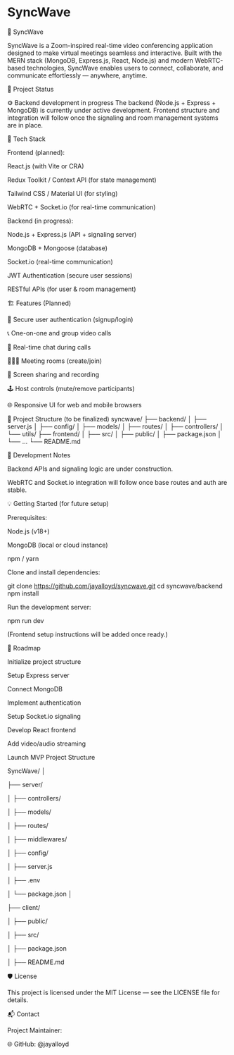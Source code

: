 # SyncWave

🎥 SyncWave

SyncWave is a Zoom-inspired real-time video conferencing application designed to make virtual meetings seamless and interactive. Built with the MERN stack (MongoDB, Express.js, React, Node.js) and modern WebRTC-based technologies, SyncWave enables users to connect, collaborate, and communicate effortlessly — anywhere, anytime.

🚀 Project Status

⚙️ Backend development in progress
The backend (Node.js + Express + MongoDB) is currently under active development.
Frontend structure and integration will follow once the signaling and room management systems are in place.

🧩 Tech Stack

Frontend (planned):

React.js (with Vite or CRA)

Redux Toolkit / Context API (for state management)

Tailwind CSS / Material UI (for styling)

WebRTC + Socket.io (for real-time communication)

Backend (in progress):

Node.js + Express.js (API + signaling server)

MongoDB + Mongoose (database)

Socket.io (real-time communication)

JWT Authentication (secure user sessions)

RESTful APIs (for user & room management)

🏗️ Features (Planned)

🔐 Secure user authentication (signup/login)

📞 One-on-one and group video calls

💬 Real-time chat during calls

🧑‍🤝‍🧑 Meeting rooms (create/join)

🎥 Screen sharing and recording

🕹️ Host controls (mute/remove participants)

🌐 Responsive UI for web and mobile browsers

📁 Project Structure (to be finalized)
syncwave/
├── backend/
│   ├── server.js
│   ├── config/
│   ├── models/
│   ├── routes/
│   ├── controllers/
│   └── utils/
├── frontend/
│   ├── src/
│   ├── public/
│   ├── package.json
│   └── ...
└── README.md

🧠 Development Notes

Backend APIs and signaling logic are under construction.

WebRTC and Socket.io integration will follow once base routes and auth are stable.



💡 Getting Started (for future setup)

Prerequisites:

Node.js (v18+)

MongoDB (local or cloud instance)

npm / yarn

Clone and install dependencies:

git clone https://github.com/jayalloyd/syncwave.git
cd syncwave/backend
npm install


Run the development server:

npm run dev


(Frontend setup instructions will be added once ready.)

🧾 Roadmap

 Initialize project structure

 Setup Express server

 Connect MongoDB

 Implement authentication

 Setup Socket.io signaling

 Develop React frontend

 Add video/audio streaming

 Launch MVP
Project Structure

SyncWave/
│

├── server/

│   ├── controllers/

│   ├── models/

│   ├── routes/

│   ├── middlewares/

│   ├── config/

│   ├── server.js

│   ├── .env

│   └── package.json
│

├── client/

│   ├── public/

│   ├── src/

│   ├── package.json

│
├── README.md


🛡️ License

This project is licensed under the MIT License — see the LICENSE
 file for details.

📬 Contact

Project Maintainer: 


🌐 GitHub: @jayalloyd
